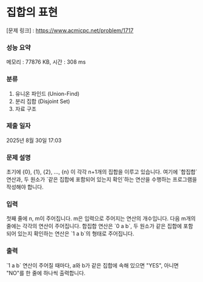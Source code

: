 # 집합의 표현

[문제 링크] : https://www.acmicpc.net/problem/1717

### 성능 요약

메모리 : 77876 KB, 시간 : 308 ms

### 분류
1. 유니온 파인드 (Union-Find)
2. 분리 집합 (Disjoint Set)
3. 자료 구조

### 제출 일자

2025년 8월 30일 17:03

### 문제 설명

<p>
초기에 {0}, {1}, {2}, ..., {n} 이 각각 n+1개의 집합을 이루고 있습니다. 여기에 `합집합` 연산과, 두 원소가 `같은 집합에 포함되어 있는지 확인`하는 연산을 수행하는 프로그램을 작성해야 합니다.
</p>

### 입력

<p>
첫째 줄에 n, m이 주어집니다. m은 입력으로 주어지는 연산의 개수입니다. 다음 m개의 줄에는 각각의 연산이 주어집니다. 합집합 연산은 `0 a b`, 두 원소가 같은 집합에 포함되어 있는지 확인하는 연산은 `1 a b`의 형태로 주어집니다.
</p>

### 출력

<p>
`1 a b` 연산이 주어질 때마다, a와 b가 같은 집합에 속해 있으면 "YES", 아니면 "NO"를 한 줄에 하나씩 출력합니다.
</p>